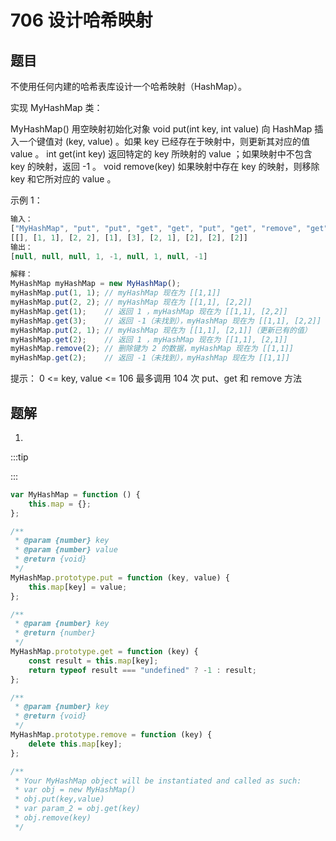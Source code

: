 # 706 设计哈希映射

## 题目

不使用任何内建的哈希表库设计一个哈希映射（HashMap）。

实现 MyHashMap 类：

MyHashMap() 用空映射初始化对象
void put(int key, int value) 向 HashMap 插入一个键值对 (key, value) 。如果 key 已经存在于映射中，则更新其对应的值 value 。
int get(int key) 返回特定的 key 所映射的 value ；如果映射中不包含 key 的映射，返回 -1 。
void remove(key) 如果映射中存在 key 的映射，则移除 key 和它所对应的 value 。

示例 1：

```javascript
输入：
["MyHashMap", "put", "put", "get", "get", "put", "get", "remove", "get"]
[[], [1, 1], [2, 2], [1], [3], [2, 1], [2], [2], [2]]
输出：
[null, null, null, 1, -1, null, 1, null, -1]

解释：
MyHashMap myHashMap = new MyHashMap();
myHashMap.put(1, 1); // myHashMap 现在为 [[1,1]]
myHashMap.put(2, 2); // myHashMap 现在为 [[1,1], [2,2]]
myHashMap.get(1);    // 返回 1 ，myHashMap 现在为 [[1,1], [2,2]]
myHashMap.get(3);    // 返回 -1（未找到），myHashMap 现在为 [[1,1], [2,2]]
myHashMap.put(2, 1); // myHashMap 现在为 [[1,1], [2,1]]（更新已有的值）
myHashMap.get(2);    // 返回 1 ，myHashMap 现在为 [[1,1], [2,1]]
myHashMap.remove(2); // 删除键为 2 的数据，myHashMap 现在为 [[1,1]]
myHashMap.get(2);    // 返回 -1（未找到），myHashMap 现在为 [[1,1]]

```

提示：
0 <= key, value <= 106
最多调用 104 次 put、get 和 remove 方法

## 题解

1.

:::tip

<runtime :list="[164, 83.54, 50.9, 56.54]" />
:::

```javascript
var MyHashMap = function () {
    this.map = {};
};

/**
 * @param {number} key
 * @param {number} value
 * @return {void}
 */
MyHashMap.prototype.put = function (key, value) {
    this.map[key] = value;
};

/**
 * @param {number} key
 * @return {number}
 */
MyHashMap.prototype.get = function (key) {
    const result = this.map[key];
    return typeof result === "undefined" ? -1 : result;
};

/**
 * @param {number} key
 * @return {void}
 */
MyHashMap.prototype.remove = function (key) {
    delete this.map[key];
};

/**
 * Your MyHashMap object will be instantiated and called as such:
 * var obj = new MyHashMap()
 * obj.put(key,value)
 * var param_2 = obj.get(key)
 * obj.remove(key)
 */
```
